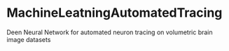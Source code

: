 # MachineLeatningAutomatedTracing
 Deen Neural Network for automated neuron tracing on volumetric brain image datasets
